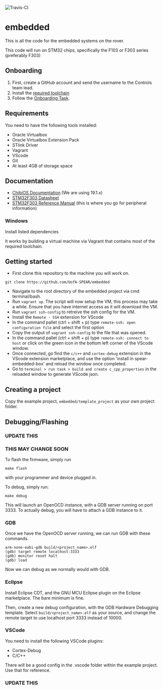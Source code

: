 ![Travis-CI](https://travis-ci.com/UofA-SPEAR/embedded.svg?branch=master)

# embedded #

This is all the code for the embedded systems on the rover.

This code will run on STM32 chips, specifically the F103 or F303 series (preferably F303)

## Onboarding

1. First, create a GitHub account and send the username to the Controls team lead.
2. Install the [required toolchain](https://github.com/UofA-SPEAR/embedded/wiki/Setting-up-the-Development-Environment)
3. Follow the [Onboarding Task](https://github.com/UofA-SPEAR/embedded/wiki/Onboarding-Task).

## Requirements ##

You need to have the following tools installed:

- Oracle Virtualbox
- Oracle Virtualbox Extension Pack
- STlink Driver
- Vagrant
- VScode
- Git
- At least 4GB of storage space

## Documentation

- [ChibiOS Documentation](http://www.chibios.org/dokuwiki/doku.php?id=chibios:documentation:start) (We are using 19.1.x)
- [STM32F303 Datasheet](https://www.st.com/resource/en/datasheet/stm32f303vc.pdf)
- [STM32F303 Reference Manual](https://www.st.com/content/ccc/resource/technical/document/reference_manual/4a/19/6e/18/9d/92/43/32/DM00043574.pdf/files/DM00043574.pdf/jcr:content/translations/en.DM00043574.pdf) (this is where you go for peripheral information)

### Windows

Install listed dependencies

It works by building a virtual machine via Vagrant that contains most of the required toolchain.

## Getting started ##

- First clone this repository to the machine you will work on.

```
git clone https://github.com/UofA-SPEAR/embedded
```

- Navigate to the root directory of the embedded project via cmd terminal/bash.
- Run `vagrant up`. The script will now setup the VM, this process may take a while. Ensure that you have internet access as it will download the VM.
- Run `vagrant ssh-config` to retreive the ssh config for the VM.
- Install the `Remote - SSH` extension for VScode
- In the command pallet (ctrl + shift + p) type `remote-ssh: open configuration file` and select the first option
- Copy the output of `vagrant ssh-config` to the file that was opened.
- In the command pallet (ctrl + shift + p) type `remote-ssh: connect to host` or click on the green icon in the bottom left corner of the VScode window.
- Once connected, go find the `c/c++` and `cortex-debug` extension in the VScode extension marketplace, and use the option 'install in spear-embedded-box' and reload the window once completed.
- Go to `terminal > run task > build and create c_cpp_properties` in the reloaded window to generate VScode json.


## Creating a project ##

Copy the example project, `embedded/template_project` as your own project folder.

## Debugging/Flashing ##

### UPDATE THIS ###

### THIS MAY CHANGE SOON ###

To flash the firmware, simply run

```
make flash
```

with your programmer and device plugged in.

To debug, simply run:

```
make debug
```

This will launch an OpenOCD instance, with a GDB server running on port 3333.
To actually debug, you will have to attach a GDB instance to it.

### GDB ###

Once we have the OpenOCD server running, we can run GDB with these commands.

```
arm-none-eabi-gdb build/<project_name>.elf
(gdb) target remote localhost:3333
(gdb) monitor reset halt
(gdb) load
```

Now we can debug as we normally would with GDB.

### Eclipse ###

Install Eclipse CDT, and the GNU MCU Eclipse plugin on the Eclipse marketplace. The bare minimum is fine.

Then, create a new debug configuration, with the GDB Hardware Debugging template. Select `build/<project_name>.elf`
as your source, and change the remote target to use localhost port 3333 instead of 10000.

### VSCode ###

You need to install the following VSCode plugins:
- Cortex-Debug
- C/C++

There will be a good config in the .vscode folder within the example project.
Use that for reference.

### UPDATE THIS ###
